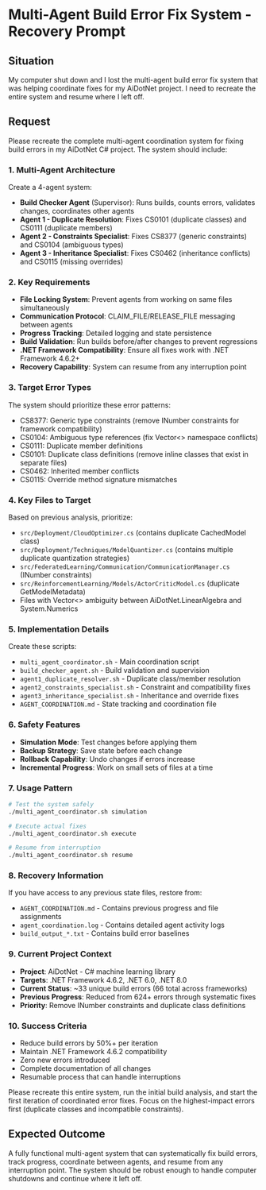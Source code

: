 # Multi-Agent Build Error Fix System - Recovery Prompt

## Situation
My computer shut down and I lost the multi-agent build error fix system that was helping coordinate fixes for my AiDotNet project. I need to recreate the entire system and resume where I left off.

## Request
Please recreate the complete multi-agent coordination system for fixing build errors in my AiDotNet C# project. The system should include:

### 1. Multi-Agent Architecture
Create a 4-agent system:
- **Build Checker Agent** (Supervisor): Runs builds, counts errors, validates changes, coordinates other agents
- **Agent 1 - Duplicate Resolution**: Fixes CS0101 (duplicate classes) and CS0111 (duplicate members) 
- **Agent 2 - Constraints Specialist**: Fixes CS8377 (generic constraints) and CS0104 (ambiguous types)
- **Agent 3 - Inheritance Specialist**: Fixes CS0462 (inheritance conflicts) and CS0115 (missing overrides)

### 2. Key Requirements
- **File Locking System**: Prevent agents from working on same files simultaneously
- **Communication Protocol**: CLAIM_FILE/RELEASE_FILE messaging between agents
- **Progress Tracking**: Detailed logging and state persistence
- **Build Validation**: Run builds before/after changes to prevent regressions
- **.NET Framework Compatibility**: Ensure all fixes work with .NET Framework 4.6.2+
- **Recovery Capability**: System can resume from any interruption point

### 3. Target Error Types
The system should prioritize these error patterns:
- CS8377: Generic type constraints (remove INumber<T> constraints for framework compatibility)
- CS0104: Ambiguous type references (fix Vector<> namespace conflicts)
- CS0111: Duplicate member definitions 
- CS0101: Duplicate class definitions (remove inline classes that exist in separate files)
- CS0462: Inherited member conflicts
- CS0115: Override method signature mismatches

### 4. Key Files to Target
Based on previous analysis, prioritize:
- `src/Deployment/CloudOptimizer.cs` (contains duplicate CachedModel class)
- `src/Deployment/Techniques/ModelQuantizer.cs` (contains multiple duplicate quantization strategies)
- `src/FederatedLearning/Communication/CommunicationManager.cs` (INumber constraints)
- `src/ReinforcementLearning/Models/ActorCriticModel.cs` (duplicate GetModelMetadata)
- Files with Vector<> ambiguity between AiDotNet.LinearAlgebra and System.Numerics

### 5. Implementation Details
Create these scripts:
- `multi_agent_coordinator.sh` - Main coordination script
- `build_checker_agent.sh` - Build validation and supervision
- `agent1_duplicate_resolver.sh` - Duplicate class/member resolution
- `agent2_constraints_specialist.sh` - Constraint and compatibility fixes
- `agent3_inheritance_specialist.sh` - Inheritance and override fixes
- `AGENT_COORDINATION.md` - State tracking and coordination file

### 6. Safety Features
- **Simulation Mode**: Test changes before applying them
- **Backup Strategy**: Save state before each change
- **Rollback Capability**: Undo changes if errors increase
- **Incremental Progress**: Work on small sets of files at a time

### 7. Usage Pattern
```bash
# Test the system safely
./multi_agent_coordinator.sh simulation

# Execute actual fixes
./multi_agent_coordinator.sh execute

# Resume from interruption
./multi_agent_coordinator.sh resume
```

### 8. Recovery Information
If you have access to any previous state files, restore from:
- `AGENT_COORDINATION.md` - Contains previous progress and file assignments
- `agent_coordination.log` - Contains detailed agent activity logs
- `build_output_*.txt` - Contains build error baselines

### 9. Current Project Context
- **Project**: AiDotNet - C# machine learning library
- **Targets**: .NET Framework 4.6.2, .NET 6.0, .NET 8.0
- **Current Status**: ~33 unique build errors (66 total across frameworks)
- **Previous Progress**: Reduced from 624+ errors through systematic fixes
- **Priority**: Remove INumber constraints and duplicate class definitions

### 10. Success Criteria
- Reduce build errors by 50%+ per iteration
- Maintain .NET Framework 4.6.2 compatibility
- Zero new errors introduced
- Complete documentation of all changes
- Resumable process that can handle interruptions

Please recreate this entire system, run the initial build analysis, and start the first iteration of coordinated error fixes. Focus on the highest-impact errors first (duplicate classes and incompatible constraints).

## Expected Outcome
A fully functional multi-agent system that can systematically fix build errors, track progress, coordinate between agents, and resume from any interruption point. The system should be robust enough to handle computer shutdowns and continue where it left off.
